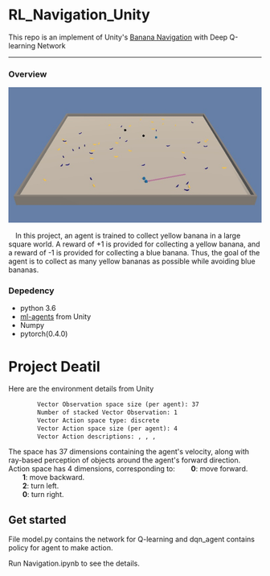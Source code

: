 # RL_Navigation_Unity
This repo is an implement of Unity's [Banana Navigation](https://github.com/Unity-Technologies/ml-agents) with Deep Q-learning Network

-------
### Overview
![banana](https://github.com/YCyuchen/RL_Navigation_Unity/blob/master/banana.jpg)


&emsp;In this project, an agent is trained to collect yellow banana in a large square world. A reward of +1 is provided for collecting a yellow banana, and a reward of -1 is provided for collecting a blue banana. Thus, the goal of the agent is to collect as many yellow bananas as possible while avoiding blue bananas.

   
### Depedency
- python 3.6
- [ml-agents](https://github.com/Unity-Technologies/ml-agents/blob/master/docs/Installation.md) from Unity
- Numpy
- pytorch(0.4.0)

# Project Deatil
Here are the environment details from Unity
```        Vector Observation space type: continuous
        Vector Observation space size (per agent): 37
        Number of stacked Vector Observation: 1
        Vector Action space type: discrete
        Vector Action space size (per agent): 4
        Vector Action descriptions: , , , 
```
The space has 37 dimensions containing the agent's velocity, along with ray-based perception of objects around the agent's forward direction. Action space  has 4 dimensions, corresponding to:
&emsp;&emsp;**0**: move forward.  
&emsp;&emsp;**1**: move backward.  
&emsp;&emsp;**2**: turn left.  
&emsp;&emsp;**0**: turn right.  

## Get started
File model.py contains the network for Q-learning and dqn_agent contains policy for agent to make action.

Run Navigation.ipynb to see the details.
